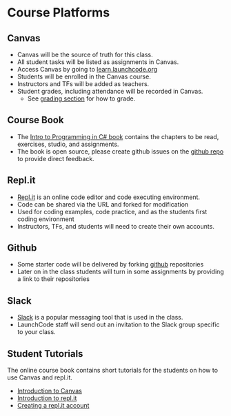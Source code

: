# Course Platforms

## Canvas
* Canvas will be the source of truth for this class.
* All student tasks will be listed as assignments in Canvas.
* Access Canvas by going to [learn.launchcode.org](https://learn.launchcode.org)
* Students will be enrolled in the Canvas course.
* Instructors and TFs will be added as teachers.
* Student grades, including attendance will be recorded in Canvas.
  * See [grading section](https://github.com/LaunchCodeEducation/intro-to-programming-csharp/wiki/Grading-and-Student-Progress) for how to grade.

## Course Book
* The [Intro to Programming in C# book](https://education.launchcode.org/intro-to-programming-csharp/) contains the chapters to be read, exercises, studio, and assignments.
* The book is open source, please create github issues on the [github repo](https://github.com/LaunchCodeEducation/intro-to-programming-csharp/issues) to provide direct feedback.

## Repl.it
* [Repl.it](https://repl.it/repls) is an online code editor and code executing environment.
* Code can be shared via the URL and forked for modification
* Used for coding examples, code practice, and as the students first coding environment
* Instructors, TFs, and students will need to create their own accounts.

## Github
* Some starter code will be delivered by forking [github](https://github.com/) repositories
* Later on in the class students will turn in some assignments by providing a link to their repositories
 
## Slack
* [Slack](https://slack.com) is a popular messaging tool that is used in the class.
* LaunchCode staff will send out an invitation to the Slack group specific to your class.

## Student Tutorials
The online course book contains short tutorials for the students on how to use Canvas and repl.it.
* [Introduction to Canvas](https://education.launchcode.org/intro-to-programming-csharp/chapters/introduction/class-platforms.html)
* [Introduction to repl.it](https://education.launchcode.org/intro-to-programming-csharp/chapters/introduction/class-platforms.html#repl-it)
* [Creating a repl.it account](https://education.launchcode.org/intro-to-programming-csharp/chapters/how-programs-work/hello-world.html#create-a-repl-it-account)
